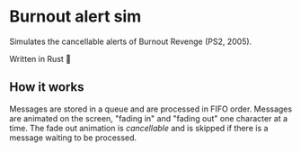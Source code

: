 # Burnout alert sim

Simulates the cancellable alerts of Burnout Revenge (PS2, 2005).

Written in Rust 🦀

## How it works

Messages are stored in a queue and are processed in FIFO order. Messages are animated on the screen, "fading in" and "fading out" one character at a time. The fade out animation is _cancellable_ and is skipped if there is a message waiting to be processed.

